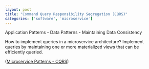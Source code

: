 ```yaml
---
layout: post
title: "Command Query Responsibility Segregation (CQRS)"
categories: ['software', 'microservice']
---
```


Application Patterns - Data Patterns - Maintaining Data Consistency

How to implement queries in a microservice architecture?
Implement queries by maintaining one or more materialized views that can be
efficiently queried.

([Microservice Patterns - CQRS](http://microservices.io/patterns/data/cqrs.html))
